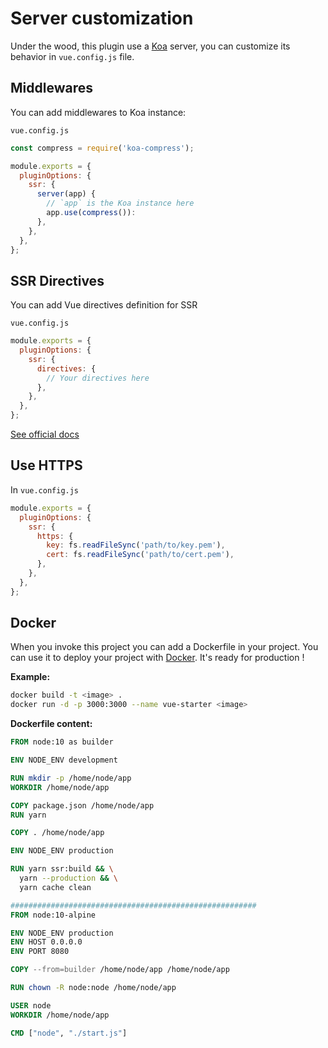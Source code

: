 # Server customization

Under the wood, this plugin use a [Koa](https://koajs.com/) server, you can customize its
behavior in `vue.config.js` file.

## Middlewares

You can add middlewares to Koa instance:

`vue.config.js`

```js
const compress = require('koa-compress');

module.exports = {
  pluginOptions: {
    ssr: {
      server(app) {
        // `app` is the Koa instance here
        app.use(compress()):
      },
    },
  },
};
```

## SSR Directives

You can add Vue directives definition for SSR

`vue.config.js`

```js
module.exports = {
  pluginOptions: {
    ssr: {
      directives: {
        // Your directives here
      },
    },
  },
};
```

[See official docs](https://ssr.vuejs.org/api/#directives)

## Use HTTPS

In `vue.config.js`

```js
module.exports = {
  pluginOptions: {
    ssr: {
      https: {
        key: fs.readFileSync('path/to/key.pem'),
        cert: fs.readFileSync('path/to/cert.pem'),
      },
    },
  },
};
```

## Docker

When you invoke this project you can add a Dockerfile in your project.
You can use it to deploy your project with [Docker](https://www.docker.com/).
It's ready for production !

**Example:**

```bash
docker build -t <image> .
docker run -d -p 3000:3000 --name vue-starter <image>
```

**Dockerfile content:**

```Dockerfile
FROM node:10 as builder

ENV NODE_ENV development

RUN mkdir -p /home/node/app
WORKDIR /home/node/app

COPY package.json /home/node/app
RUN yarn

COPY . /home/node/app

ENV NODE_ENV production

RUN yarn ssr:build && \
  yarn --production && \
  yarn cache clean

#######################################################
FROM node:10-alpine

ENV NODE_ENV production
ENV HOST 0.0.0.0
ENV PORT 8080

COPY --from=builder /home/node/app /home/node/app

RUN chown -R node:node /home/node/app

USER node
WORKDIR /home/node/app

CMD ["node", "./start.js"]
```
